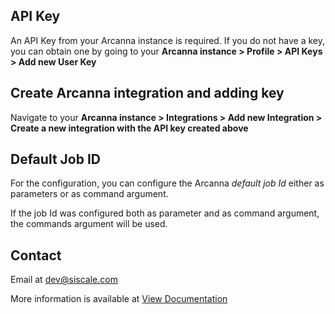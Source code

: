 ## API Key
An API Key from your Arcanna instance is required. 
If you do not have a key, you can obtain one by going to your **Arcanna instance > Profile > API Keys > Add new User Key**

## Create Arcanna integration and adding key
Navigate to  your **Arcanna instance > Integrations > Add new Integration > Create a new integration with the API key created above** 

## Default Job ID
For the configuration, you can configure the Arcanna *default job Id* either as parameters or as command argument.

If the job Id was configured both as parameter and as command argument, the commands argument will be used.



## Contact
Email at dev@siscale.com

More information is available at
[View  Documentation](https://docs.arcanna.ai/docs/implementation-tutorials/cortex-xsoar)
